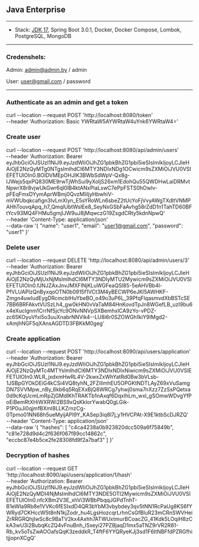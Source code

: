 ## Java Enterprise

-------------------------------------------------------------
- Stack: [JDK 17](http://jdk.java.net/17/), Spring Boot 3.0.1, Docker, Docker Compose,  Lombok, PostgreSQL, MongoDB
-----------------------------------------------------

### Credenshels:

Admin: admin@admin.by / admin

User:  user@gmail.com / password

-----------------------------------------------------

### Authenticate as an admin and get a token

curl --location --request POST 'http://localhost:8080/token' \
--header 'Authorization: Basic YWRtaW5AYWRtaW4uYnk6YWRtaW4='

### Create user

curl --location --request POST 'http://localhost:8080/api/admin/users' \
--header 'Authorization: Bearer eyJhbGciOiJSUzI1NiJ9.eyJzdWIiOiJhZG1pbkBhZG1pbi5ieSIsImlkIjoyLCJleHAiOjE2NzQyMTg0NTgsImlhdCI6MTY3NDIxNDg1OCwicm9sZXMiOiJVU0VSIEFETUlOIn0.BOlDVMEpOHJIK3BWbSdWpV-Qx8g-lJWejs5qxPQ830ME9rwTjWhSui9yXoljS26xm1EdohQu55QWDHwLaiDRMvtNpwrX8r8vjwUkGwr6ql0lB4ktANxPiaLswC7ePpFSTS0hOwlv-pFEqFmxDYymAprWBmj0QvzMIiljyHbwhiV-mVWUbqkcafign3IvLmXlyn_E5sYRoWLn6sbeZ2tUcYoFjVvyAWgTXdltVNMPAHhTouvqApq_h7_QmqlUbtWslEe8_SeyNxGSbFaAvhg58rZdD1n1TahTD60BFtYcv93MQ4FHMu5gmjIJW9uJ8jMqwczG19ZsgdCRty5kdnNpwQ' \
--header 'Content-Type: application/json' \
--data-raw '{
"name": "user1",
"email": "user1@gmail.com",
"password": "user1"
}'

### Delete user

curl --location --request DELETE 'http://localhost:8080/api/admin/users/3' \
--header 'Authorization: Bearer eyJhbGciOiJSUzI1NiJ9.eyJzdWIiOiJhZG1pbkBhZG1pbi5ieSIsImlkIjoyLCJleHAiOjE2NzQyMjUxNjMsImlhdCI6MTY3NDIyMTU2Mywicm9sZXMiOiJVU0VSIEFETUlOIn0.fJNJZAxJnvJMXFlNjKLuWGFeaQSl85-5eAHVBb4l-PfVLUAPlzQnByxqoOTN0b0915f1VCt3M4yBECWP6eJKl5AWHKF-Zmgn4uwIudEygDRcmcblHuYbeBO_o49o3uP6L_39PfqFlqasmvdXbBSTcSE7BB6BRFAkvtVUSzLh4_gw0kHN0vVaTaM84HnKovdTpJn8WGefLB_uzI9bu6x4eXuclgnm1CrrNf5jcYc9ONvNNVpSXBemhxlCA9zYo-vPDZ-zc65KOyuVfxi5o3uuXnabrNNVik4--LU8i6r0SZOWGh1kiY9IMgd2-xAmjhNGF5qXAnsAGDTD3FBKkM0geg'

### Create application

curl --location --request POST 'http://localhost:8090/api/users/application' \
--header 'Authorization: Bearer eyJhbGciOiJSUzI1NiJ9.eyJzdWIiOiJhZG1pbkBhZG1pbi5ieSIsImlkIjoyLCJleHAiOjE2NzQyMTc4MTYsImlhdCI6MTY3NDIxNDIxNiwicm9sZXMiOiJVU0VSIEFETUlOIn0.WLR_jxdxmHwRL4V-2kwxZxWhYatRd0Bw3bVLsb-1JSBpGYOkDEiG4kCSi4VQ8tyhN_2FZillmhEU5OPGKtNDTLAyZ69xVuSamgDN7SVVMpw_nBy_6kb6q5RqEXxBjQ8WRCg7yhwj0sma7nXzz7ZzSsPQetxa0d9cKqUcmLmRpZjGMdIKhTRAKTb1nAxqf6DqxlhLm_wxl_gSOmwWDvgYfPoEiBemRtXHiWXRWi2BS9xQsKklorYwabQ0gLGik-P1P0uJi0qjmfBXmI8LLKZrnzCg-0Tpmo01NN68h5ueMyijAPI9Y_KASep3iq8l7j_y1HVCPAt-X9E1ktbScDJRZQ' \
--header 'Content-Type: application/json' \
--data-raw '{
  "hashes": [
    "c4ca4238a0b923820dcc509a6f75849b",
    "c81e728d9d4c2f636f067f89cc14862c",
    "eccbc87e4b5ce2fe28308fd9f2a7baf3"
  ]
}'

### Decryption of hashes
curl --location --request GET 'http://localhost:8090/api/users/application/1/hash' \
--header 'Authorization: Bearer eyJhbGciOiJSUzI1NiJ9.eyJzdWIiOiJhZG1pbkBhZG1pbi5ieSIsImlkIjoyLCJleHAiOjE2NzQyMDI4NjMsImlhdCI6MTY3NDE5OTI2Mywicm9sZXMiOiJVU0VSIEFETUlOIn0.nfcXBm2V3E_xhVi3WBbPbqqJGPdTnhT-B1eWIa9Rb8e1VVKc6fESIxdD4QR3bYbM3vbybdey3qv5tNN1RcPaUg8KS6fYWRyd7CKHccW5t8nN1kjZodr_hu4LgsHozcqrLrhnCsGfBluR23mCRnSWVHeiZrRRGRQhjIwSc8c9BaTV2kx4Axhh7ATWUxtmurBCoacZG_41Kdk5LOqiH8zCkA3wU3i2BubqKcZQ4vFnuBnh_lSxeyi27PZBjaqD1mx5aTNZ9rVR2R81-Rb_kv5oTsZwAOOafsQqK3zeddkR_T4ftF6YYQRyeKJj3sd1F6ItNBFfdPZRGfhitjjopnXCgQ'